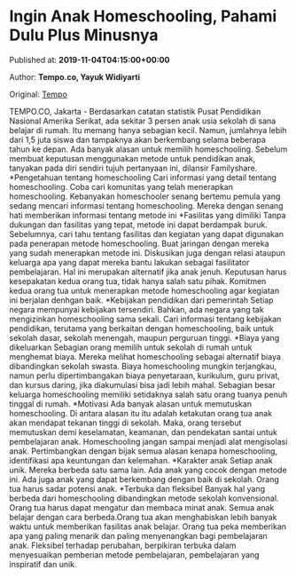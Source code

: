 
# Ingin Anak Homeschooling, Pahami Dulu Plus Minusnya

Published at: **2019-11-04T04:15:00+00:00**

Author: **Tempo.co, Yayuk Widiyarti**

Original: [Tempo](https://gaya.tempo.co/read/1268040/ingin-anak-homeschooling-pahami-dulu-plus-minusnya?utm_source=Digital+Marketing&utm_medium=Twitter&utm_campaign=Gaya_Novi)

TEMPO.CO, Jakarta - Berdasarkan catatan statistik Pusat Pendidikan Nasional Amerika Serikat, ada sekitar 3 persen anak usia sekolah di sana belajar di rumah. Itu memang hanya sebagian kecil. Namun, jumlahnya lebih dari 1,5 juta siswa dan tampaknya akan berkembang selama beberapa tahun ke depan.
Ada banyak alasan untuk memilih homeschooling. Sebelum membuat keputusan menggunakan metode untuk pendidikan anak, tanyakan pada diri sendiri tujuh pertanyaan ini, dilansir Familyshare.
*Pengetahuan tentang homeschooling Cari informasi yang detail tentang homeschooling. Coba cari komunitas yang telah menerapkan homeschooling. Kebanyakan homeschooler senang bertemu pemula yang sedang mencari informasi tentang homeschooling. Mereka dengan senang hati memberikan informasi tentang metode ini
*Fasilitas yang dimiliki Tanpa dukungan dan fasilitas yang tepat, metode ini dapat berdampak buruk. Sebelumnya, cari tahu tentang fasilitas dan kegiatan yang dapat digunakan pada penerapan metode homeschooling. Buat jaringan dengan mereka yang sudah menerapkan metode ini. Diskusikan juga dengan relasi ataupun keluarga apa yang dapat mereka bantu lakukan sebagai fasilitator pembelajaran. Hal ini merupakan alternatif jika anak jenuh. Keputusan harus kesepakatan kedua orang tua, tidak hanya salah satu pihak. Komitmen kedua orang tua untuk menerapkan metode homeschooling agar kegiatan ini berjalan denhgan baik.
*Kebijakan pendidikan dari pemerintah Setiap negara mempunyai kebijakan tersendiri. Bahkan, ada negara yang tak mengizinkan homeschooling sama sekali. Cari informasi tentang kebijakan pendidikan, terutama yang berkaitan dengan homeschooling, baik untuk sekolah dasar, sekolah menengah, maupun perguruan tinggi.
*Biaya yang dikeluarkan Sebagian orang memilih untuk sekolah di rumah untuk menghemat biaya. Mereka melihat homeschooling sebagai alternatif biaya dibandingkan sekolah swasta. Biaya homeschooling mungkin terjangkau, namun perlu dipertimbangakan biaya penyetaraan, kurikulum, guru privat, dan kursus daring, jika diakumulasi bisa jadi lebih mahal. Sebagian besar keluarga homeschooling memiliki setidaknya salah satu orang tuanya penuh tinggal di rumah.
*Motivasi Ada banyak alasan untuk memutuskan homeschooling. Di antara alasan itu itu adalah ketakutan orang tua anak akan mendapat tekanan tinggi di sekolah. Maka, orang tersebut memutuskan demi keselamatan, keamanan, dan pendekatan santai untuk pembelajaran anak. Homeschooling jangan sampai menjadi alat mengisolasi anak. Pertimbangkan dengan bijak semua alasan kenapa homeschooling, identifikasi apa keuntungan dan kelemahan.
*Karakter anak Setiap anak unik. Mereka berbeda satu sama lain. Ada anak yang cocok dengan metode ini. Ada juga anak yang dapat berkembang dengan baik di sekolah. Orang tua harus sadar potensi anak.
*Terbuka dan fleksibel Banyak hal yang berbeda dari homeschooling dibandingkan metode sekolah konvensional. Orang tua harus dapat mengatur dan membaca minat anak. Semua anak belajar dengan cara berbeda.Orang tua akan menghabiskan lebih banyak waktu untuk memberikan fasilitas anak belajar. Orang tua peka memberikan apa yang paling menarik dan paling menyenangkan bagi pembelajaran anak. Fleksibel terhadap perubahan, berpikiran terbuka dalam menyesuaikan pemberian metode pembelajaran, pembelajaran yang inspiratif dan unik.
